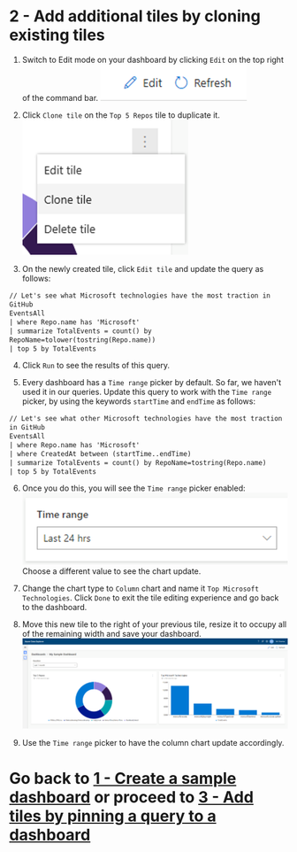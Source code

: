 # 2 - Add additional tiles by cloning existing tiles

1. Switch to Edit mode on your dashboard by clicking `Edit` on the top right of the command bar.
![](../images/CommandBar_Edit.png)

2. Click `Clone tile` on the `Top 5 Repos` tile to duplicate it.
![](../images/TileActions_Clone.png)

3. On the newly created tile, click `Edit tile` and update the query as follows:
```
// Let's see what Microsoft technologies have the most traction in GitHub
EventsAll
| where Repo.name has 'Microsoft'
| summarize TotalEvents = count() by RepoName=tolower(tostring(Repo.name))
| top 5 by TotalEvents
```

4. Click `Run` to see the results of this query.

5. Every dashboard has a `Time range` picker by default. So far, we haven't used it in our queries. Update this query to work with the `Time range` picker, by using the keywords `startTime` and `endTime` as follows:
```
// Let's see what other Microsoft technologies have the most traction in GitHub
EventsAll
| where Repo.name has 'Microsoft'
| where CreatedAt between (startTime..endTime)
| summarize TotalEvents = count() by RepoName=tostring(Repo.name)
| top 5 by TotalEvents
```
6. Once you do this, you will see the `Time range` picker enabled:
![](../images/TimeRangePicker.png)
Choose a different value to see the chart update.

7. Change the chart type to `Column` chart and name it `Top Microsoft Technologies`. Click `Done` to exit the tile editing experience and go back to the dashboard.

8. Move this new tile to the right of your previous tile, resize it to occupy all of the remaining width and save your dashboard.
![](../images/SampleDashboardWithSecondTile.png)

9. Use the `Time range` picker to have the column chart update accordingly.

# Go back to [1 - Create a sample dashboard](1-CreateSampleDashboard.md) or proceed to [3 - Add tiles by pinning a query to a dashboard](3-PinQuery.md)

